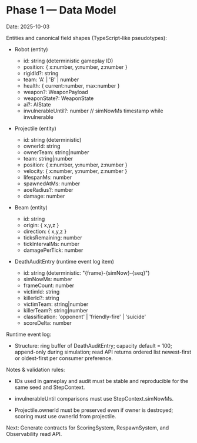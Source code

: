 # Phase 1 — Data Model

Date: 2025-10-03

Entities and canonical field shapes (TypeScript-like pseudotypes):

- Robot (entity)
  - id: string (deterministic gameplay ID)
  - position: { x:number, y:number, z:number }
  - rigidId?: string
  - team: 'A' | 'B' | number
  - health: { current:number, max:number }
  - weapon?: WeaponPayload
  - weaponState?: WeaponState
  - ai?: AIState
  - invulnerableUntil?: number // simNowMs timestamp while invulnerable

- Projectile (entity)
  - id: string (deterministic)
  - ownerId: string
  - ownerTeam: string|number
  - team: string|number
  - position: { x:number, y:number, z:number }
  - velocity: { x:number, y:number, z:number }
  - lifespanMs: number
  - spawnedAtMs: number
  - aoeRadius?: number
  - damage: number

- Beam (entity)
  - id: string
  - origin: { x,y,z }
  - direction: { x,y,z }
  - ticksRemaining: number
  - tickIntervalMs: number
  - damagePerTick: number

- DeathAuditEntry (runtime event log item)
  - id: string (deterministic: "{frame}-{simNow}-{seq}")
  - simNowMs: number
  - frameCount: number
  - victimId: string
  - killerId?: string
  - victimTeam: string|number
  - killerTeam?: string|number
  - classification: 'opponent' | 'friendly-fire' | 'suicide'
  - scoreDelta: number

Runtime event log:

- Structure: ring buffer of DeathAuditEntry; capacity default = 100; append-only during
  simulation; read API returns ordered list newest-first or oldest-first per consumer
  preference.

Notes & validation rules:

- IDs used in gameplay and audit must be stable and reproducible for the same seed and
  StepContext.

- invulnerableUntil comparisons must use StepContext.simNowMs.

- Projectile.ownerId must be preserved even if owner is destroyed; scoring must use
  ownerId from projectile.

Next: Generate contracts for ScoringSystem, RespawnSystem, and Observability read API.

<!-- eof -->